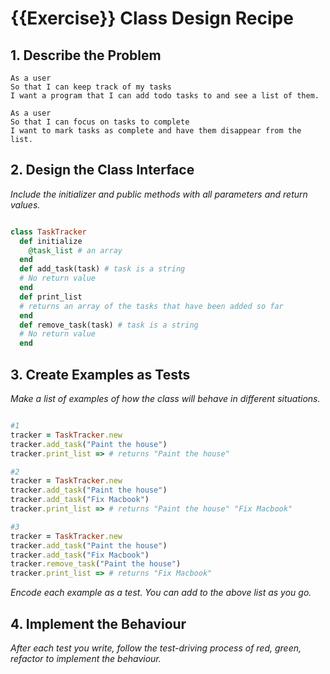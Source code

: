 # {{Exercise}} Class Design Recipe

## 1. Describe the Problem

    As a user
    So that I can keep track of my tasks
    I want a program that I can add todo tasks to and see a list of them.

    As a user
    So that I can focus on tasks to complete
    I want to mark tasks as complete and have them disappear from the list.

## 2. Design the Class Interface

_Include the initializer and public methods with all parameters and return values._

```ruby

class TaskTracker
  def initialize
    @task_list # an array
  end
  def add_task(task) # task is a string
  # No return value
  end
  def print_list
  # returns an array of the tasks that have been added so far
  end
  def remove_task(task) # task is a string
  # No return value
  end

```
## 3. Create Examples as Tests
_Make a list of examples of how the class will behave in different situations._
```ruby

#1
tracker = TaskTracker.new
tracker.add_task("Paint the house")
tracker.print_list => # returns "Paint the house"

#2
tracker = TaskTracker.new
tracker.add_task("Paint the house")
tracker.add_task("Fix Macbook")
tracker.print_list => # returns "Paint the house" "Fix Macbook"

#3
tracker = TaskTracker.new
tracker.add_task("Paint the house")
tracker.add_task("Fix Macbook")
tracker.remove_task("Paint the house")
tracker.print_list => # returns "Fix Macbook"
```

_Encode each example as a test. You can add to the above list as you go._

## 4. Implement the Behaviour

_After each test you write, follow the test-driving process of red, green, refactor to implement the behaviour._